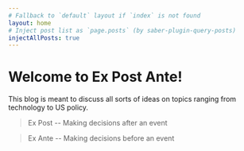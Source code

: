 ```yaml
---
# Fallback to `default` layout if `index` is not found
layout: home
# Inject post list as `page.posts` (by saber-plugin-query-posts)
injectAllPosts: true
---
```


# Welcome to Ex Post Ante!

This blog is meant to discuss all sorts of ideas on topics ranging from technology to US policy.

> Ex Post -- Making decisions after an event

> Ex Ante -- Making decisions before an event
